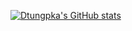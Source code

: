 [![Dtungpka's GitHub stats](https://github-readme-stats.vercel.app/api?username=dtungpka)](https://github.com/dtungpka)
